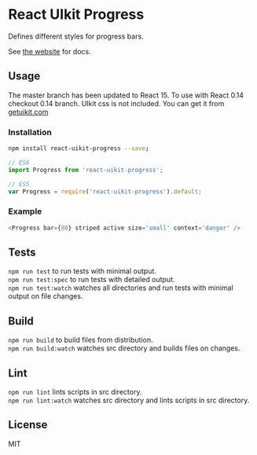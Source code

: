 # React UIkit Progress

Defines different styles for progress bars.

See [the website](http://otissv.github.io/react-uikit-components) for docs.

## Usage

The master branch has been updated to React 15. To use with React 0.14 checkout 0.14 branch.
UIkit css is not included. You can get it from [getuikit.com](http://getuikit.com/)

### Installation

```bash
npm install react-uikit-progress --save;
```
```js
// ES6
import Progress from 'react-uikit-progress';

// ES5
var Progress = require('react-uikit-progress').default;
```

### Example

```js
<Progress bar={80} striped active size='small' context='danger' />
```

## Tests

`npm run test` to run tests with minimal output.  
`npm run test:spec` to run tests with detailed output.  
`npm run test:watch` watches all directories and run tests with minimal output on file changes.

## Build
`npm run build` to build files from distribution.  
`npm run build:watch` watches src directory and builds files on changes.

## Lint
`npm run lint` lints scripts in src directory.  
`npm run lint:watch` watches src directory and lints scripts in src directory.

## License
MIT
